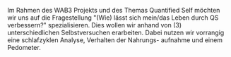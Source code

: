 Im Rahmen des WAB3 Projekts und des Themas Quantified Self möchten wir uns
auf die Fragestellung "(Wie) lässt sich mein/das Leben durch QS verbessern?"
spezialisieren.
Dies wollen wir anhand von (3) unterschiedlichen Selbstversuchen erarbeiten.
Dabei nutzen wir vorrangig eine schlafzyklen Analyse, Verhalten der Nahrungs-
aufnahme und einem Pedometer.
